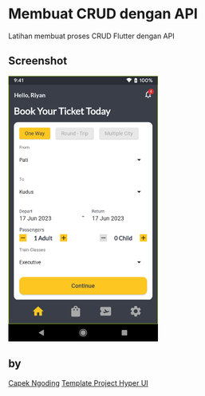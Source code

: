 # Membuat CRUD dengan API
Latihan membuat proses CRUD Flutter dengan API

## Screenshot
<img src="https://raw.githubusercontent.com/riyanhadi/slicing_iu_train_ticket_booking/main/screenshot/dashboard.png" alt="" width="300">

## by
[Capek Ngoding](https://capekngoding.com/)
[Template Project Hyper UI](https://github.com/denyocrworld/hyper_ui )

